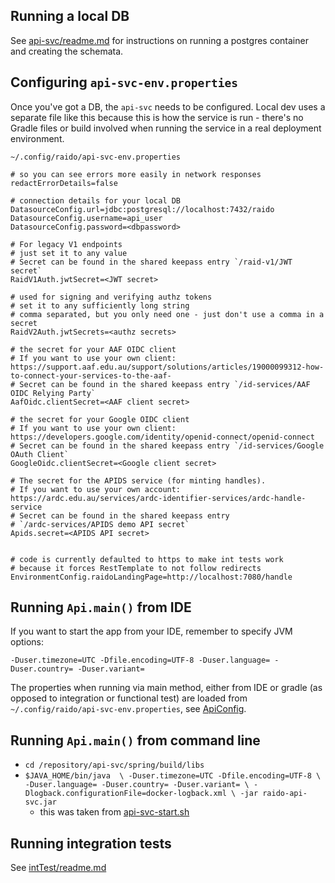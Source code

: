 
## Running a local DB

See [api-svc/readme.md](../readme.md) for instructions on running a postgres 
container and creating the schemata.


## Configuring `api-svc-env.properties`

Once you've got a DB, the `api-svc` needs to be configured.
Local dev uses a separate file like this because this is how the service is 
run - there's no Gradle files or build involved when running the service in 
a real deployment environment. 

`~/.config/raido/api-svc-env.properties`
```properties
# so you can see errors more easily in network responses
redactErrorDetails=false

# connection details for your local DB
DatasourceConfig.url=jdbc:postgresql://localhost:7432/raido
DatasourceConfig.username=api_user
DatasourceConfig.password=<dbpassword>

# For legacy V1 endpoints
# just set it to any value
# Secret can be found in the shared keepass entry `/raid-v1/JWT secret`
RaidV1Auth.jwtSecret=<JWT secret>

# used for signing and verifying authz tokens
# set it to any sufficiently long string
# comma separated, but you only need one - just don't use a comma in a secret 
RaidV2Auth.jwtSecrets=<authz secrets>

# the secret for your AAF OIDC client
# If you want to use your own client: https://support.aaf.edu.au/support/solutions/articles/19000099312-how-to-connect-your-services-to-the-aaf-
# Secret can be found in the shared keepass entry `/id-services/AAF OIDC Relying Party`
AafOidc.clientSecret=<AAF client secret>

# the secret for your Google OIDC client
# If you want to use your own client: https://developers.google.com/identity/openid-connect/openid-connect
# Secret can be found in the shared keepass entry `/id-services/Google OAuth Client`
GoogleOidc.clientSecret=<Google client secret>

# The secret for the APIDS service (for minting handles).
# If you want to use your own account: https://ardc.edu.au/services/ardc-identifier-services/ardc-handle-service
# Secret can be found in the shared keepass entry 
# `/ardc-services/APIDS demo API secret`
Apids.secret=<APIDS API secret>


# code is currently defaulted to https to make int tests work
# because it forces RestTemplate to not follow redirects
EnvironmentConfig.raidoLandingPage=http://localhost:7080/handle

```


## Running `Api.main()` from IDE

If you want to start the app from your IDE, remember to specify JVM options:

`-Duser.timezone=UTC -Dfile.encoding=UTF-8 -Duser.language= -Duser.country= -Duser.variant=`

The properties when running via main method, either from IDE or gradle (as
opposed to integration or functional test) are loaded from
`~/.config/raido/api-svc-env.properties`, see
[ApiConfig](./src/main/java/raido/apisvc/spring/config/ApiConfig.java).


## Running `Api.main()` from command line

* `cd /repository/api-svc/spring/build/libs`
* `$JAVA_HOME/bin/java  \
  -Duser.timezone=UTC -Dfile.encoding=UTF-8 \
  -Duser.language= -Duser.country= -Duser.variant= \
  -Dlogback.configurationFile=docker-logback.xml \
  -jar raido-api-svc.jar`
  * this was taken from [api-svc-start.sh](../docker/src/main/docker/script/api-svc-start.sh)

## Running integration tests

See [intTest/readme.md](./src/intTest/readme.md)


